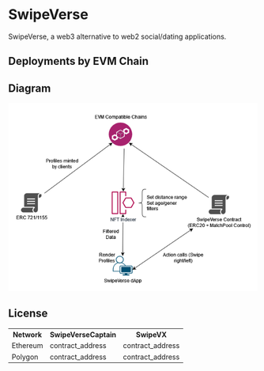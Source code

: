 # SwipeVerse

SwipeVerse, a web3 alternative to web2 social/dating applications.

## Deployments by EVM Chain
<table>
<tr>
<th>Network</th>
<th>SwipeVerseCaptain</th>
<th>SwipeVX</th>
</tr>
<tr><td>Ethereum</td>
<td>contract_address</td>
<td>contract_address</td>
</tr>
<tr><td>Polygon</td>
<td>contract_address</td>
<td>contract_address</td>
</tr>

## Diagram
![SwipeVerse](img/SwipeVerse.png)

## License